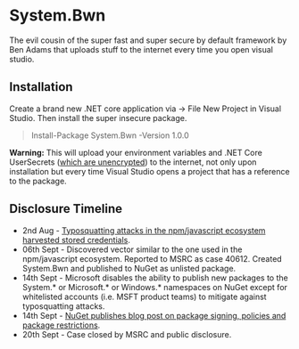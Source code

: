 # System.Bwn

The evil cousin of the super fast and super secure by default framework by Ben Adams that uploads stuff to the internet every time you open visual studio.

## Installation

Create a brand new .NET core application via -> File New Project in Visual Studio. Then install the super insecure package.

> Install-Package System.Bwn -Version 1.0.0

**Warning:** This will upload your environment variables and .NET Core UserSecrets ([which are unencrypted](https://docs.microsoft.com/en-us/aspnet/core/security/app-secrets)) to the internet, not only upon installation but every time Visual Studio opens a project that has a reference to the package.

## Disclosure Timeline

* 2nd Aug - [Typosquatting attacks in the npm/javascript ecosystem harvested stored credentials](https://www.theregister.co.uk/2017/08/02/typosquatting_npm/).
* 06th Sept - Discovered vector similar to the one used in the npm/javascript ecosystem. Reported to MSRC as case 40612. Created System.Bwn and published to NuGet as unlisted package.
* 14th Sept - Microsoft disables the ability to publish new packages to the System.* or Microsoft.* or Windows.* namespaces on NuGet except for whitelisted accounts (i.e. MSFT product teams) to mitigate against typosquatting attacks.
* 14th Sept - [NuGet publishes blog post on package signing, policies and package restrictions](https://blog.nuget.org/20170914/NuGet-Package-Signing.html).
* 20th Sept - Case closed by MSRC and public disclosure.
